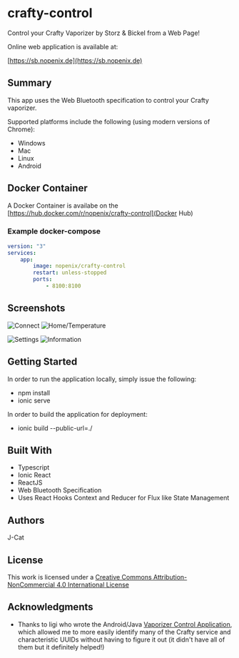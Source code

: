 # crafty-control
Control your Crafty Vaporizer by Storz &amp; Bickel from a Web Page! 

Online web application is available at:

[https://sb.nopenix.de](https://sb.nopenix.de)
 

## Summary

This app uses the Web Bluetooth specification to control your Crafty vaporizer.

Supported platforms include the following (using modern versions of Chrome):
* Windows
* Mac
* Linux
* Android


## Docker Container

A Docker Container is availabe on the [https://hub.docker.com/r/nopenix/crafty-control](Docker Hub)

### Example docker-compose

```yml
version: "3"
services:
    app:
        image: nopenix/crafty-control
        restart: unless-stopped
        ports:
            - 8100:8100

```


## Screenshots
![Connect](https://i.ibb.co/S7RXJR1/crafty-connect.png) ![Home/Temperature](https://i.ibb.co/f07zY7d/github-cataford-com-crafty-i-Phone-6-7-8.png) 

![Settings](https://i.ibb.co/PGMK0HJ/github-cataford-com-crafty-i-Phone-6-7-8-1.png) ![Information](https://i.ibb.co/58Pksmv/github-cataford-com-crafty-i-Phone-6-7-8-2.png) 


## Getting Started

In order to run the application locally, simply issue the following:
* npm install
* ionic serve

In order to build the application for deployment:
* ionic build --public-url=./

## Built With

* Typescript
* Ionic React
* ReactJS
* Web Bluetooth Specification
* Uses React Hooks Context and Reducer for Flux like State Management

## Authors

J-Cat

## License

This work is licensed under a [Creative Commons Attribution-NonCommercial 4.0 International License](http://creativecommons.org/licenses/by-nc/4.0/)
 
## Acknowledgments

* Thanks to ligi who wrote the Android/Java [Vaporizer Control Application](https://github.com/ligi/VaporizerControl), which allowed me to more easily identify many of the Crafty service and characteristic UUIDs without having to figure it out (it didn't have all of them but it definitely helped!)
